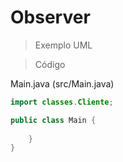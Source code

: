 # Observer

>Exemplo UML



>Código

Main.java (src/Main.java)

```java
import classes.Cliente;

public class Main {
    
    }
}
```
